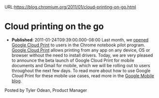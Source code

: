 URL:https://blog.chromium.org/2011/01/cloud-printing-on-go.html
# Cloud printing on the go
- **Published**: 2011-01-24T09:39:00.000-08:00
Last month, we [opened Google Cloud Print](http://blog.chromium.org/2010/06/update-on-google-cloud-print.html) to users in the Chrome notebook pilot program. [Google Cloud Print](http://blog.chromium.org/2010/04/new-approach-to-printing.html) allows printing from any app on any device, OS or browser without the need to install drivers. Today, we are very pleased to announce the beta launch of Google Cloud Print for mobile documents and Gmail for mobile, which we will be rolling out to users throughout the next few days. To read more about how to use Google Cloud Print for these mobile use cases, read more in the [Google Mobile blog](http://googlemobile.blogspot.com/2011/01/cloud-printing-on-go.html).  
  
Posted by Tyler Odean, Product Manager 